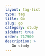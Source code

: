 ```yaml
---
layout: tag-list
type: tag
title: Go
slug: go
category: study
sidebar: true
order: 717900
description: >
   Go study
---
```

